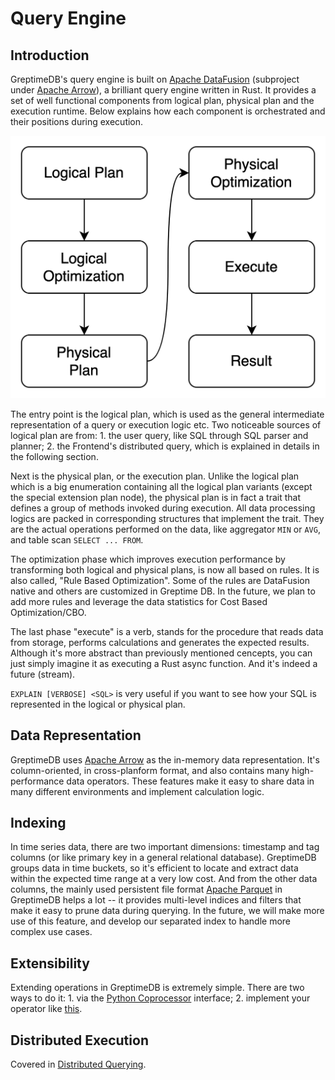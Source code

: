 # Query Engine

## Introduction

GreptimeDB's query engine is built on [Apache DataFusion][1] (subproject under [Apache
Arrow][2]), a brilliant query engine written in Rust. It provides a set of well functional components from
logical plan, physical plan and the execution runtime. Below explains how each component is orchestrated and their positions during execution.

![Execution Procedure](../../../public/execution-procedure.png)

The entry point is the logical plan, which is used as the general intermediate representation of a
query or execution logic etc. Two noticeable sources of logical plan are from: 1. the user query, like
SQL through SQL parser and planner; 2. the Frontend's distributed query, which is explained in details in the following section.

Next is the physical plan, or the execution plan. Unlike the logical plan which is a big
enumeration containing all the logical plan variants (except the special extension plan node), the
physical plan is in fact a trait that defines a group of methods invoked during
execution. All data processing logics are packed in corresponding structures that
implement the trait. They are the actual operations performed on the data, like
aggregator `MIN` or `AVG`, and table scan `SELECT ... FROM`.

The optimization phase which improves execution performance by transforming both logical and physical plans, is now all based on rules. It is also called, "Rule Based Optimization". Some of the rules are DataFusion native and others are customized in Greptime DB. In the future, we plan to add more
rules and leverage the data statistics for Cost Based Optimization/CBO.

The last phase "execute" is a verb, stands for the procedure that reads data from storage, performs
calculations and generates the expected results. Although it's more abstract than previously mentioned cencepts, you can just
simply imagine it as executing a Rust async function. And it's indeed a future (stream).

`EXPLAIN [VERBOSE] <SQL>` is very useful if you want to see how your SQL is represented in the logical or physical plan.

## Data Representation

GreptimeDB uses [Apache Arrow][2] as the in-memory data representation. It's column-oriented, in
cross-planform format, and also contains many high-performance data operators. These features
make it easy to share data in many different environments and implement calculation logic.

## Indexing

In time series data, there are two important dimensions: timestamp and tag columns (or like
primary key in a general relational database). GreptimeDB groups data in time buckets, so it's efficient
to locate and extract data within the expected time range at a very low cost. And from the other
data columns, the mainly used persistent file format [Apache Parquet][3] in GreptimeDB helps a lot -- it
provides multi-level indices and filters that make it easy to prune data during querying. In the future, we
will make more use of this feature, and develop our separated index to handle more complex use cases.

## Extensibility

Extending operations in GreptimeDB is extremely simple. There are two ways to do it: 1. via the [Python Coprocessor][4] interface; 2. implement your operator like
[this][5].

## Distributed Execution

Covered in [Distributed Querying][6].

[1]: https://github.com/apache/arrow-datafusion
[2]: https://arrow.apache.org/
[3]: https://parquet.apache.org
[4]: python-coprocessor.md
[5]: https://github.com/GreptimeTeam/greptimedb/blob/develop/docs/how-to/how-to-write-aggregate-function.md
[6]: ../frontend/distributed-querying.md
